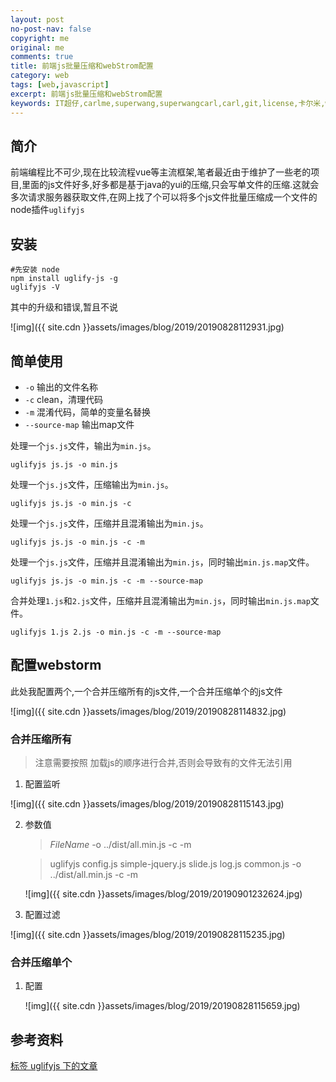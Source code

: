 ```yaml
---
layout: post
no-post-nav: false 
copyright: me
original: me
comments: true
title: 前端js批量压缩和webStrom配置
category: web
tags: [web,javascript]
excerpt: 前端js批量压缩和webStrom配置
keywords: IT超仔,carlme,superwang,superwangcarl,carl,git,license,卡尔米,web,javascript
---
```


## 简介

前端编程比不可少,现在比较流程vue等主流框架,笔者最近由于维护了一些老的项目,里面的js文件好多,好多都是基于java的yui的压缩,只会写单文件的压缩.这就会多次请求服务器获取文件,在网上找了个可以将多个js文件批量压缩成一个文件的node插件`uglifyjs`

## 安装

```shell
#先安装 node
npm install uglify-js -g
uglifyjs -V
```

其中的升级和错误,暂且不说

![img]({{ site.cdn }}assets/images/blog/2019/20190828112931.jpg)

## 简单使用

- `-o` 输出的文件名称
- `-c` clean，清理代码
- `-m` 混淆代码，简单的变量名替换
- `--source-map` 输出map文件

处理一个`js.js`文件，输出为`min.js`。

```
uglifyjs js.js -o min.js
```

处理一个`js.js`文件，压缩输出为`min.js`。

```
uglifyjs js.js -o min.js -c
```

处理一个`js.js`文件，压缩并且混淆输出为`min.js`。

```
uglifyjs js.js -o min.js -c -m
```

处理一个`js.js`文件，压缩并且混淆输出为`min.js`，同时输出`min.js.map`文件。

```
uglifyjs js.js -o min.js -c -m --source-map
```

合并处理`1.js`和`2.js`文件，压缩并且混淆输出为`min.js`，同时输出`min.js.map`文件。

```
uglifyjs 1.js 2.js -o min.js -c -m --source-map
```

## 配置webstorm

此处我配置两个,一个合并压缩所有的js文件,一个合并压缩单个的js文件

![img]({{ site.cdn }}assets/images/blog/2019/20190828114832.jpg)

### 合并压缩所有

> 注意需要按照 加载js的顺序进行合并,否则会导致有的文件无法引用
>

1. 配置监听


![img]({{ site.cdn }}assets/images/blog/2019/20190828115143.jpg)

2. 参数值

   > $FileName$  -o ../dist/all.min.js -c -m

   > uglifyjs config.js simple-jquery.js slide.js log.js common.js  -o ../dist/all.min.js -c -m

   ![img]({{ site.cdn }}assets/images/blog/2019/20190901232624.jpg)

3. 配置过滤

![img]({{ site.cdn }}assets/images/blog/2019/20190828115235.jpg)

### 合并压缩单个

1. 配置

   ![img]({{ site.cdn }}assets/images/blog/2019/20190828115659.jpg)

## 参考资料

[标签 uglifyjs 下的文章](https://newsn.net/tag/uglifyjs/)
